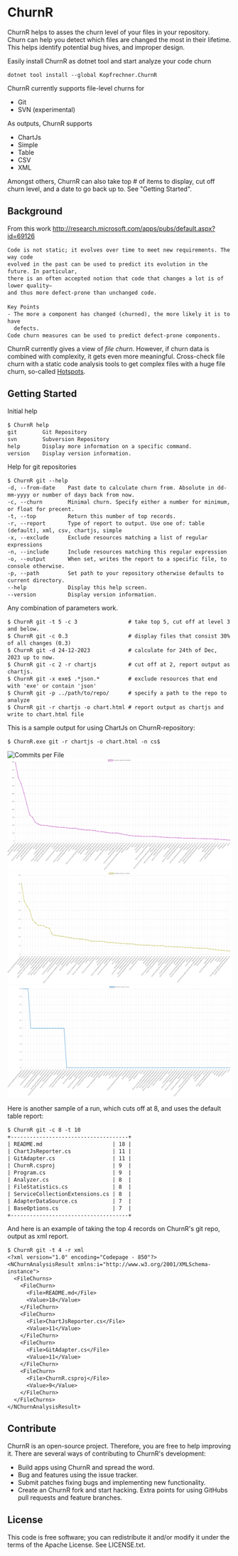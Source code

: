 ChurnR
======

ChurnR helps to asses the churn level of your files in your repository.  
Churn can help you detect which files are changed the most in their lifetime. 
This helps identify potential bug hives, and improper design.

Easily install ChurnR as dotnet tool and start analyze your code churn

```
dotnet tool install --global Kopfrechner.ChurnR
```

ChurnR currently supports file-level churns for

* Git
* SVN (experimental)

As outputs, ChurnR supports

* ChartJs
* Simple
* Table
* CSV
* XML

Amongst others, ChurnR can also take top # of items to display, cut off churn level, and a date to go back up to. See "Getting Started".

Background
----------------
From this work http://research.microsoft.com/apps/pubs/default.aspx?id=69126

    Code is not static; it evolves over time to meet new requirements. The way code
    evolved in the past can be used to predict its evolution in the future. In particular,
    there is an often accepted notion that code that changes a lot is of lower quality—
    and thus more defect-prone than unchanged code.

    Key Points
    - The more a component has changed (churned), the more likely it is to have
      defects.
    Code churn measures can be used to predict defect-prone components.

ChurnR currently gives a view of *file churn*. 
However, if churn data is combined with complexity, it gets even more meaningful. 
Cross-check file churn with a static code analysis tools to get complex files with a huge file churn, so-called [Hotspots](https://www.adamtornhill.com/articles/code-quality-in-context/why-i-write-dirty-code.html).

Getting Started
---------------

Initial help 

    $ ChurnR help
    git        Git Repository
    svn        Subversion Repository
    help       Display more information on a specific command.
    version    Display version information.

Help for git repositories

	$ ChurnR git --help
    -d, --from-date    Past date to calculate churn from. Absolute in dd-mm-yyyy or number of days back from now.
    -c, --churn        Minimal churn. Specify either a number for minimum, or float for precent.
    -t, --top          Return this number of top records.
    -r, --report       Type of report to output. Use one of: table (default), xml, csv, chartjs, simple
    -x, --exclude      Exclude resources matching a list of regular expressions
    -n, --include      Include resources matching this regular expression
    -o, --output       When set, writes the report to a specific file, to console otherwise.
    -p, --path         Set path to your repository otherwise defaults to current directory.
    --help             Display this help screen.
    --version          Display version information.

Any combination of parameters work.

	$ ChurnR git -t 5 -c 3                # take top 5, cut off at level 3 and below.
	$ ChurnR git -c 0.3                   # display files that consist 30% of all changes (0.3)
	$ ChurnR git -d 24-12-2023            # calculate for 24th of Dec, 2023 up to now.
	$ ChurnR git -c 2 -r chartjs          # cut off at 2, report output as chartjs.
	$ ChurnR git -x exe$ .*json.*         # exclude resources that end with 'exe' or contain 'json'  
    $ ChurnR git -p ../path/to/repo/      # specify a path to the repo to analyze	
    $ ChurnR git -r chartjs -o chart.html # report output as chartjs and write to chart.html file

This is a sample output for using ChartJs on ChurnR-repository:
    
    $ ChurnR.exe git -r chartjs -o chart.html -n cs$

![Commits per File](https://github.com/kopfrechner/churnR/blob/master/Assets/CommitsPerFile.png.png)
![Total line churn per File](https://github.com/kopfrechner/churnR/blob/master/Assets/TotalLineChurnPerFile.png)
![Average Churn Per Commit](https://github.com/kopfrechner/churnR/blob/master/Assets/AverageChurnPerCommitPerFile.png)
![File renames or moves](https://github.com/kopfrechner/churnR/blob/master/Assets/RenameOrMovesPerFile.png)

Here is another sample of a run, which cuts off at 8, and uses the default table report:

	$ ChurnR git -c 8 -t 10
	+-------------------------------------+
    | README.md                      | 18 |
    | ChartJsReporter.cs             | 11 |
    | GitAdapter.cs                  | 11 |
    | ChurnR.csproj                  | 9  |
    | Program.cs                     | 9  |
    | Analyzer.cs                    | 8  |
    | FileStatistics.cs              | 8  |
    | ServiceCollectionExtensions.cs | 8  |
    | AdapterDataSource.cs           | 7  |
    | BaseOptions.cs                 | 7  |
    +-------------------------------------+

And here is an example of taking the top 4 records on ChurnR's git repo, output as xml report.

	$ ChurnR git -t 4 -r xml
	<?xml version="1.0" encoding="Codepage - 850"?>
    <NChurnAnalysisResult xmlns:i="http://www.w3.org/2001/XMLSchema-instance">
      <FileChurns>
        <FileChurn>
          <File>README.md</File>
          <Value>18</Value>
        </FileChurn>
        <FileChurn>
          <File>ChartJsReporter.cs</File>
          <Value>11</Value>
        </FileChurn>
        <FileChurn>
          <File>GitAdapter.cs</File>
          <Value>11</Value>
        </FileChurn>
        <FileChurn>
          <File>ChurnR.csproj</File>
          <Value>9</Value>
        </FileChurn>
      </FileChurns>
    </NChurnAnalysisResult>

Contribute
----------

ChurnR is an open-source project. Therefore, you are free to help improving it.
There are several ways of contributing to ChurnR's development:

* Build apps using ChurnR and spread the word.
* Bug and features using the issue tracker.
* Submit patches fixing bugs and implementing new functionality.
* Create an ChurnR fork and start hacking. Extra points for using GitHubs pull requests and feature branches.

License
-------

This code is free software; you can redistribute it and/or modify it under the
terms of the Apache License. See LICENSE.txt.